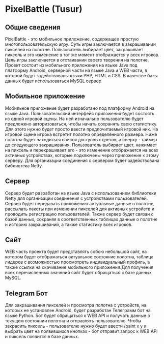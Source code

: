 # PixelBattle (Tusur)
## Общие сведения
PixelBattle - это мобильное приложение, содержащее простую многопользовательскую игру. Суть игры заключается в закрашивании пикселей на полотне. Пользователь выбирает цвет, закрашивает пиксель и это изменение в тот же момент отображается у всех игроков. Цель игры заключается в отстаивании своего творения на полотне. Проект состоит из мобильного приложения на языке Java под платформу Android, серверной части на языке Java и WEB части, в которой будут задействованы языки PHP, HTML и CSS. В качестве базы данных будет использоваться MySQL сервер.
## Мобильное приложение
Мобильное приложение будет разработано под платформу Android на языке Java. Пользовательский интерфейс приложения будет состоять из одной игровой сцены. На ней изначально пользователю будет предложено авторизоваться, чтобы начать сохранять свою статистику. Для этого нужно будет просто ввести предпочитаемый игровой ник. На игровой сцене игрока встретит полотно определённого размера. Ниже полотна будет находиться список доступных цветов, а сверху - таймер до следующего закрашивания. Пользователь выбирает цвет, нажимает на пиксель и перекрашивает его - это изменение отображается на всех активных устройствах, которые подключены через приложение к этому серверу. Для организации соединения с сервером будет задействована библиотека Netty.
## Сервер
Сервер будет разработан на языке Java с использованием библиотеки Netty для организации соединения с устройствами пользователей. Сервер будет передавать приложению актуальные данные о полотне, рассылать пакеты при изменении пикселей для активных устройств и проводить регистрацию пользователей. Также сервер будет связан с базой данных, сохраняя в соответственных таблицах данные о полотне и историю закрашиваний, а также статистику всех игроков.
## Сайт
WEB часть проекта будет представлять собою небольшой сайт, на котором будет отображаться актуальное состояние полотна, таблица лидеров с возможностью просмотреть индивидуальный профиль, а также ссылки на скачивание мобильного приложения.Для получения всех перечисленных значений сайт будет обращаться к базе данных MySQL.
## Telegram Бот
Для закрашивания пикселей и просмотра полотна с устройств, на которых не установлен Android, будет разработан Телеграмм бот на языке Python. Бот будет обращаться к WEB API и получать данные о текущем состоянии полотна и отправлять пользователю. Чтобы закрасить пиксель - пользователю нужно будет ввести /paint x y и выбрать цвет на появившихся кнопках - бот отправит запрос к WEB API и пиксель появится в базе данных.

